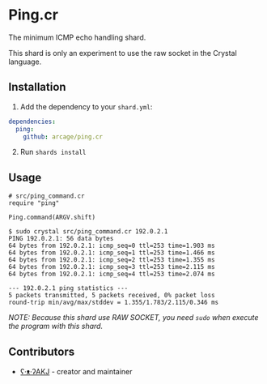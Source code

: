 # Ping.cr

The minimum ICMP echo handling shard.

This shard is only an experiment to use the raw socket in the Crystal language.

## Installation

1. Add the dependency to your `shard.yml`:
```yaml
dependencies:
  ping:
    github: arcage/ping.cr
```
2. Run `shards install`

## Usage

```crystal
# src/ping_command.cr
require "ping"

Ping.command(ARGV.shift)
```

```shell
$ sudo crystal src/ping_command.cr 192.0.2.1
PING 192.0.2.1: 56 data bytes
64 bytes from 192.0.2.1: icmp_seq=0 ttl=253 time=1.903 ms
64 bytes from 192.0.2.1: icmp_seq=1 ttl=253 time=1.466 ms
64 bytes from 192.0.2.1: icmp_seq=2 ttl=253 time=1.355 ms
64 bytes from 192.0.2.1: icmp_seq=3 ttl=253 time=2.115 ms
64 bytes from 192.0.2.1: icmp_seq=4 ttl=253 time=2.074 ms

--- 192.0.2.1 ping statistics ---
5 packets transmitted, 5 packets received, 0% packet loss
round-trip min/avg/max/stddev = 1.355/1.783/2.115/0.346 ms
```

_NOTE: Because this shard use RAW SOCKET, you need `sudo` when execute the program with this shard._

## Contributors

- [ʕ·ᴥ·ʔAKJ](https://github.com/arcage) - creator and maintainer
